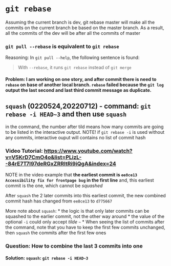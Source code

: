 # `git rebase`

Assuming the current branch is dev, git rebase master will make all the commits on the current branch be based on the master branch. As a result, all the commits of the dev will be after all the commits of master

### `git pull --rebase` is equivalent to `git rebase`

Reasoning: In `git pull --help`, the following sentence is found:

> With `--rebase`, it runs `git rebase` instead of `git merge`

#### Problem: I am working on one story, and after commit there is need to `rebase` on base of another local branch. `rebase` failed because the `git log` output the last second and last third commit message as duplicate.

## `squash` (0220524,20220712) - command: `git rebase -i HEAD~3` and then use `squash`
in the command, the number after tild means how many commits are going to be listed in the interactive output. NOTE! if `git rebase -i` is used without any commits, interactive ouput will contains no list of commit hash

### Video Tutorial: https://www.youtube.com/watch?v=V5KrD7CmO4o&list=PLizL--84rE7T7l97deRGxZRRltRi9iQgA&index=24

NOTE in the video example that **the earliest commit is `ee8ce13 Accessibility fix for frontpage bug` in the first line** and, this earliest commit is the one, which cannot be *squashed*

After `squash` the 2 later commits into this earliest commit, the new combined commit hash has changed from `ee8ce13` to `d775667`

More note about `squash`: 
 	* the logic is that only later commits can be squashed to the earlier commit, not the other way around
	* the value of the optional `-i` could only accept *tilde* `~`
	* When seeing the list of commits after the command, note that you have to keep the first few commits unchanged, then `squash` the commits after the first few ones

### Question: How to combine the last 3 commits into one
#### Solution: `squash`: `git rebase -i HEAD~3`






